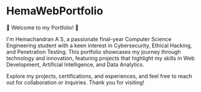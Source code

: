 # HemaWebPortfolio

🌟 Welcome to my Portfolio! 🌟

I'm Hemachandran A S, a passionate final-year Computer Science Engineering student with a keen interest in Cybersecurity, Ethical Hacking, and Penetration Testing. This portfolio showcases my journey through technology and innovation, featuring projects that highlight my skills in Web Development, Artificial Intelligence, and Data Analytics.

Explore my projects, certifications, and experiences, and feel free to reach out for collaboration or inquiries. Thank you for visiting!

